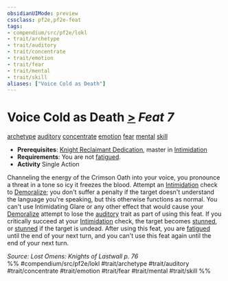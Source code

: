 ```yaml
---
obsidianUIMode: preview
cssclass: pf2e,pf2e-feat
tags:
- compendium/src/pf2e/lokl
- trait/archetype
- trait/auditory
- trait/concentrate
- trait/emotion
- trait/fear
- trait/mental
- trait/skill
aliases: ["Voice Cold as Death"]
---
```

# Voice Cold as Death  [>](../../Rules/core-rulebook/chapter-9-playing-the-game.md#Actions "Single Action") *Feat 7*  
[archetype](../../Rules/traits/archetype.md)  [auditory](../../Rules/traits/auditory.md)  [concentrate](../../Rules/traits/concentrate.md)  [emotion](../../Rules/traits/emotion.md)  [fear](../../Rules/traits/fear.md)  [mental](../../Rules/traits/mental.md)  [skill](../../Rules/traits/skill.md)  

- **Prerequisites**: [Knight Reclaimant Dedication](knight-reclaimant-dedication-locg.md), master in [Intimidation](../skills.md#Intimidation)
- **Requirements**: You are not [fatigued](../../Rules/conditions.md#Fatigued).
- **Activity** Single Action

Channeling the energy of the Crimson Oath into your voice, you pronounce a threat in a tone so icy it freezes the blood. Attempt an [Intimidation](../skills.md#Intimidation) check to [Demoralize](../../Rules/actions/demoralize.md); you don't suffer a penalty if the target doesn't understand the language you're speaking, but this otherwise functions as normal. You can't use Intimidating Glare or any other effect that would cause your [Demoralize](../../Rules/actions/demoralize.md) attempt to lose the [auditory](../../Rules/traits/auditory.md) trait as part of using this feat. If you critically succeed at your [Intimidation](../skills.md#Intimidation) check, the target becomes [stunned](../../Rules/conditions.md#Stunned), or [stunned](../../Rules/conditions.md#Stunned) if the target is undead. After using this feat, you are [fatigued](../../Rules/conditions.md#Fatigued) until the end of your next turn, and you can't use this feat again until the end of your next turn.

*Source: Lost Omens: Knights of Lastwall p. 76*  
%% #compendium/src/pf2e/lokl #trait/archetype #trait/auditory #trait/concentrate #trait/emotion #trait/fear #trait/mental #trait/skill %%
